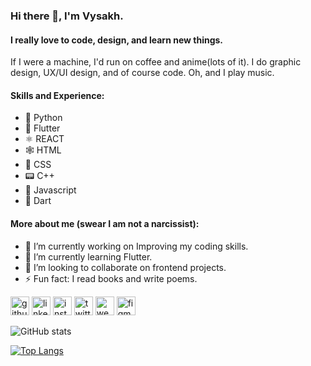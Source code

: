 ### Hi there 👋, I'm Vysakh.
#### I really love to code, design, and learn new things.
If I were a machine, I'd run on coffee and anime(lots of it). I do graphic design, UX/UI design, and of course code. Oh, and I play music.

#### Skills and Experience:  
- 🐍 Python 
- 📱 Flutter 
- ⚛️ REACT 
- 🕸️ HTML 
- 🎨 CSS 
- 📟 C++
- 📜 Javascript
- 🎯 Dart

#### More about me (swear I am not a narcissist):
- 🔭 I’m currently working on Improving my coding skills. 
- 🌱 I’m currently learning Flutter. 
- 👯 I’m looking to collaborate on frontend projects. 
- ⚡ Fun fact: I read books and write poems. 



[<img src='https://cdn.jsdelivr.net/npm/simple-icons@3.0.1/icons/github.svg' alt='github' height='30'>](https://github.com/Vysakh-T)  [<img src='https://cdn.jsdelivr.net/npm/simple-icons@3.0.1/icons/linkedin.svg' alt='linkedin' height='30'>](https://www.linkedin.com/in/vysakh-t-197637187/)  [<img src='https://cdn.jsdelivr.net/npm/simple-icons@3.0.1/icons/instagram.svg' alt='instagram' height='30'>](https://www.instagram.com/lord__of_the__strings/)  [<img src='https://cdn.jsdelivr.net/npm/simple-icons@3.0.1/icons/twitter.svg' alt='twitter' height='30'>](https://twitter.com/Vysakh52774169)  [<img src='https://cdn.jsdelivr.net/npm/simple-icons@3.0.1/icons/icloud.svg' alt='website' height='30'>](https://mefreakinc.wordpress.com/) [<img src='https://cdn.jsdelivr.net/npm/simple-icons@3.0.1/icons/figma.svg' alt='figma' height='30'>](https://www.figma.com/@vysakh)    



![GitHub stats](https://github-readme-stats.vercel.app/api?username=Vysakh-T&show_icons=true)  

[![Top Langs](https://github-readme-stats.vercel.app/api/top-langs/?username=Vysakh-T&layout=compact)](https://github.com/anuraghazra/github-readme-stats)
